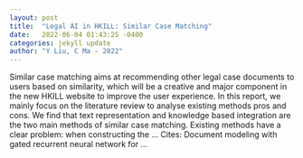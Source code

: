 ```yaml
---
layout: post
title:  "Legal AI in HKILL: Similar Case Matching"
date:   2022-06-04 01:43:25 -0400
categories: jekyll update
author: "Y Liu, C Ma - 2022"
---
```

Similar case matching aims at recommending other legal case documents to users based on similarity, which will be a creative and major component in the new HKILL website to improve the user experience. In this report, we mainly focus on the literature review to analyse existing methods  pros and cons. We find that text representation and knowledge based integration are the two main methods of similar case matching. Existing methods have a clear problem: when constructing the … Cites: ‪Document modeling with gated recurrent neural network for …‬